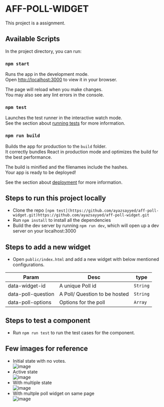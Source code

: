 # AFF-POLL-WIDGET

This project is a assignment.

## Available Scripts

In the project directory, you can run:

### `npm start`

Runs the app in the development mode.\
Open [http://localhost:3000](http://localhost:3000) to view it in your browser.

The page will reload when you make changes.\
You may also see any lint errors in the console.

### `npm test`

Launches the test runner in the interactive watch mode.\
See the section about [running tests](https://facebook.github.io/create-react-app/docs/running-tests) for more information.

### `npm run build`

Builds the app for production to the `build` folder.\
It correctly bundles React in production mode and optimizes the build for the best performance.

The build is minified and the filenames include the hashes.\
Your app is ready to be deployed!

See the section about [deployment](https://facebook.github.io/create-react-app/docs/deployment) for more information.


## Steps to run this project locally
  -  Clone the repo `[npm test](https://github.com/ayazsayyed/aff-poll-widget.git)https://github.com/ayazsayyed/aff-poll-widget.git`
  -  Run `npm install` to install all the dependencies
  -  Build the dev server by running `npm run dev`, which will open up a dev server on your localhost:3000

## Steps to add a new widget 
  - Open `public/index.html` and add a new widget with below mentioned configurations.

| Param              | Desc                          | type     |
| ------------------ | ----------------------------- | -------- |
| data-widget-id     | A unique Poll id              | `String` |
| data-poll-question | A Poll/ Question to be hosted | `String` |
| data-poll-options  | Options for the poll          | `Array`  |

## Steps to test a component
  - Run `npm run test` to run the test cases for the component.

## Few images for reference
  - Initial state with no votes.  
    ![image](https://github.com/ayazsayyed/aff-poll-widget/assets/31244250/a53d674d-75e7-4331-b98a-c60967900ae1)  
  - Active state  
    ![image](https://github.com/ayazsayyed/aff-poll-widget/assets/31244250/9ba4085d-6697-4a9f-8aa0-5ba1ba407f96)  
  - With multiple state  
    ![image](https://github.com/ayazsayyed/aff-poll-widget/assets/31244250/d33a0cdd-9bb5-4460-a276-ed1a1cd029cf)  
  - With multple poll widget on same page  
    ![image](https://github.com/ayazsayyed/aff-poll-widget/assets/31244250/f871a045-b263-437a-8e97-a412e66d14e9)


